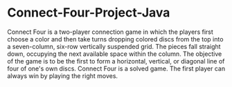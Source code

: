 # Connect-Four-Project-Java

Connect Four is a two-player connection game in which the players first choose a color and then take turns dropping colored discs from the top into a seven-column, six-row vertically suspended grid. The pieces fall straight down, occupying the next available space within the column. 
The objective of the game is to be the first to form a horizontal, vertical, or diagonal line of four of one's own discs. Connect Four is a solved game. The first player can always win by playing the right moves.
